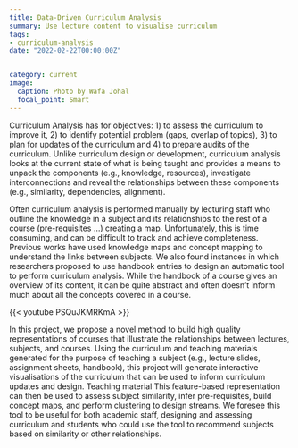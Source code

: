 ```yaml
---
title: Data-Driven Curriculum Analysis
summary: Use lecture content to visualise curriculum
tags:
- curriculum-analysis
date: "2022-02-22T00:00:00Z"


category: current
image:
  caption: Photo by Wafa Johal
  focal_point: Smart
---
```


Curriculum Analysis has for objectives: 1) to assess the curriculum to improve it, 2) to identify potential problem (gaps, overlap of topics), 3) to plan for updates of the curriculum and 4) to prepare audits of the curriculum. Unlike curriculum design or development, curriculum analysis looks at the current state of what is being taught and provides a means to unpack the components (e.g., knowledge, resources), investigate interconnections and reveal the relationships between these components (e.g., similarity, dependencies, alignment). 

Often curriculum analysis is performed manually by lecturing staff who outline the knowledge in a subject and its relationships to the rest of a course (pre-requisites …) creating a map. Unfortunately, this is time consuming, and can be difficult to track and achieve completeness. Previous works have used knowledge maps and concept mapping to understand the links between subjects. We also found instances in which researchers proposed to use handbook entries to design an automatic tool to perform curriculum analysis. While the handbook of a course gives an overview of its content, it can be quite abstract and often doesn’t inform much about all the concepts covered in a course.

{{< youtube PSQuJKMRKmA >}}

In this project, we propose a novel method to build high quality representations of courses that illustrate the relationships between lectures, subjects, and courses. Using the curriculum and teaching materials generated for the purpose of teaching a subject (e.g., lecture slides, assignment sheets, handbook), this project will generate interactive visualisations of the curriculum that can be used to inform curriculum updates and design.  Teaching material This feature-based representation can then be used to assess subject similarity, infer pre-requisites, build concept maps, and perform clustering to design streams. We foresee this tool to be useful for both academic staff, designing and assessing curriculum and students who could use the tool to recommend subjects based on similarity or other relationships.
